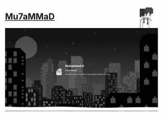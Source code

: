 <a href="https://mu7ammad.se/"><img align="right" width="80" src="./public/logo512.png"></a>
# [Mu7aMMaD](https://mu7ammad.se/)
<a href="https://mu7ammad.se/"><img src="./public/banner.png"></a>

